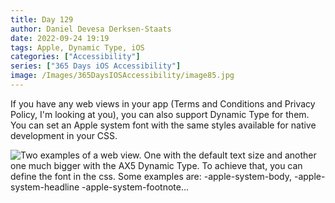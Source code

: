 ```yaml
---
title: Day 129
author: Daniel Devesa Derksen-Staats
date: 2022-09-24 19:19
tags: Apple, Dynamic Type, iOS
categories: ["Accessibility"]
series: ["365 Days iOS Accessibility"]
image: /Images/365DaysIOSAccessibility/image85.jpg
---
```


If you have any web views in your app (Terms and Conditions and Privacy Policy, I'm looking at you), you can also support Dynamic Type for them. You can set an Apple system font with the same styles available for native development in your CSS.

![Two examples of a web view. One with the default text size and another one much bigger with the AX5 Dynamic Type. To achieve that, you can define the font in the css. Some examples are: -apple-system-body,  -apple-system-headline -apple-system-footnote...](/Images/365DaysIOSAccessibility/image85.jpg)